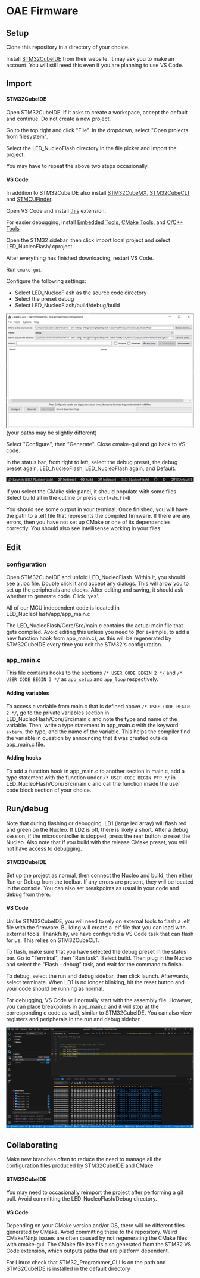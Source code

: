 # OAE Firmware

## Setup

Clone this repository in a directory of your choice.

Install [STM32CubeIDE](https://www.st.com/en/development-tools/stm32cubeide.html) from their website. 
It may ask you to make an account. You will still need this even if you are planning to use VS Code.

## Import

#### STM32CubeIDE

Open STM32CubeIDE. If it asks to create a workspace, accept the default and continue. Do not create a new project.

Go to the top right and click "File". In the dropdown, select "Open projects from filesystem".

Select the LED_NucleoFlash directory in the file picker and import the project.

You may have to repeat the above two steps occasionally.

#### VS Code

In addition to STM32CubeIDE also install [STM32CubeMX](https://www.st.com/en/development-tools/stm32cubemx.html), [STM32CubeCLT](https://www.st.com/en/development-tools/stm32cubeclt.html) and [STMCUFinder](https://www.st.com/en/development-tools/st-mcu-finder-pc.html).

Open VS Code and install [this](https://marketplace.visualstudio.com/items?itemName=stmicroelectronics.stm32-vscode-extension) extension.

For easier debugging, install [Embedded Tools](https://marketplace.visualstudio.com/items?itemName=ms-vscode.vscode-embedded-tools), [CMake Tools](https://marketplace.visualstudio.com/items?itemName=ms-vscode.cmake-tools), and [C/C++ Tools](https://marketplace.visualstudio.com/items?itemName=ms-vscode.cpptools)

Open the STM32 sidebar, then click import local project and select LED_NucleoFlash/.cproject.

After everything has finished downloading, restart VS Code.

Run `cmake-gui`.

Configure the following settings:

- Select LED_NucleoFlash as the source code directory
- Select the preset debug
- Select LED_NucleoFlash/build/debug/build

![Image of example cmake-gui configuration](cmake-gui.png)
(your paths may be slightly different)

Select "Configure", then "Generate". Close cmake-gui and go back to VS code.

In the status bar, from right to left, select the debug preset, the debug preset again, LED_NucleoFlash, LED_NucleoFlash again, and Default.

![Image of VS Code status bar](vscode-toolbar.png)

If you select the CMake side panel, it should populate with some files. Select build all in the outline or press `ctrl+shift+B`

You should see some output in your terminal. Once finished, you will have the path to a .elf file that represents the compiled firmware. If there are any errors, then you have not set up CMake or one of its dependencies correctly. You should also see intellisense working in your files.

## Edit

### configuration

Open STM32CubeIDE and unfold LED_NucleoFlash.
Within it, you should see a .ioc file. Double click it and accept any dialogs. This will allow you to set up the peripherals and clocks. After editing and saving, it should ask whether to generate code. Click 'yes'.

All of our MCU independent code is located in LED_NucleoFlash/app/app_main.c

The LED_NucleoFlash/Core/Src/main.c contains the actual main file that gets compiled. Avoid editing this unless you need to (for example, to add a new function hook from app_main.c), as this will be regenerated by STM32CubeIDE every time you edit the STM32's configuration.

### app_main.c

This file contains hooks to the sections `/* USER CODE BEGIN 2 */` and `/* USER CODE BEGIN 3 */` as `app_setup` and `app_loop` respectively.

#### Adding variables

To access a variable from main.c that is defined above `/* USER CODE BEGIN 2 */`, go to the private variables section in LED_NucleoFlash/Core/Src/main.c and note the type and name of the variable. Then, write a type statement in app_main.c with the keyword `extern`, the type, and the name of the variable. This helps the compiler find the variable in question by announcing that it was created outside app_main.c file.

#### Adding hooks

To add a function hook in app_main.c to another section in main.c, add a type statement with the function under `/* USER CODE BEGIN PFP */` in LED_NucleoFlash/Core/Src/main.c and call the function inside the user code block section of your choice.

## Run/debug

Note that during flashing or debugging, LD1 (large led array) will flash red and green on the Nucleo. If LD2 is off, there is likely a short. After a debug session, if the microcontroller is stopped, press the rear button to reset the Nucleo. Also note that if you build with the release CMake preset, you will not have access to debugging.

#### STM32CubeIDE
Set up the project as normal, then connect the Nucleo and build, then either Run or Debug from the toolbar. If any errors are present, they will be located in the console. You can also set breakpoints as usual in your code and debug from there.

#### VS Code
Unlike STM32CubeIDE, you will need to rely on external tools to flash a .elf file with the firmware. Building will create a .elf file that you can load with external tools. Thankfully, we have configured a VS Code task that can flash for us. This relies on STM32CubeCLT.

To flash, make sure that you have selected the debug preset in the status bar. Go to "Terminal", then "Run task". Select build. Then plug in the Nucleo and select the "Flash - debug" task, and wait for the command to finish.

To debug, select the run and debug sidebar, then click launch. Afterwards, select terminate. When LD1 is no longer blinking, hit the reset button and your code should be running as normal.

For debugging, VS Code will normally start with the assembly file. However, you can place breakpoints in app_main.c and it will stop at the corresponding c code as well, similar to STM32CubeIDE. You can also view registers and peripherals in the run and debug sidebar.

![Image of VS Code debugging](vscode-debugging.png)

## Collaborating

Make new branches often to reduce the need to manage all the configuration files produced by STM32CubeIDE and CMake

#### STM32CubeIDE
You may need to occasionally reimport the project after performing a git pull. Avoid committing the LED_NucleoFlash/Debug directory.

#### VS Code
Depending on your CMake version and/or OS, there will be different files generated by CMake. Avoid committing these to the repository. Weird CMake/Ninja issues are often caused by not regenerating the CMake files with cmake-gui. The CMake file itself is also generated from the STM32 VS Code extension, which outputs paths that are platform dependent.

For Linux: check that STM32_Programmer_CLI is on the path and STM32CubeIDE is installed in the default directory